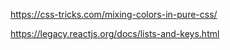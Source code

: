 https://css-tricks.com/mixing-colors-in-pure-css/

https://legacy.reactjs.org/docs/lists-and-keys.html